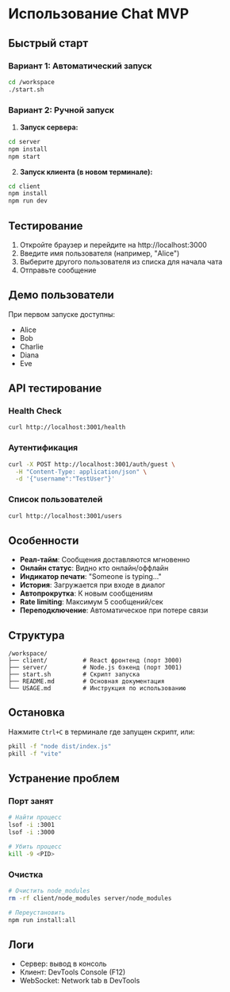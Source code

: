 # Использование Chat MVP

## Быстрый старт

### Вариант 1: Автоматический запуск
```bash
cd /workspace
./start.sh
```

### Вариант 2: Ручной запуск

1. **Запуск сервера:**
```bash
cd server
npm install
npm start
```

2. **Запуск клиента (в новом терминале):**
```bash
cd client
npm install
npm run dev
```

## Тестирование

1. Откройте браузер и перейдите на http://localhost:3000
2. Введите имя пользователя (например, "Alice")
3. Выберите другого пользователя из списка для начала чата
4. Отправьте сообщение

## Демо пользователи

При первом запуске доступны:
- Alice
- Bob  
- Charlie
- Diana
- Eve

## API тестирование

### Health Check
```bash
curl http://localhost:3001/health
```

### Аутентификация
```bash
curl -X POST http://localhost:3001/auth/guest \
  -H "Content-Type: application/json" \
  -d '{"username":"TestUser"}'
```

### Список пользователей
```bash
curl http://localhost:3001/users
```

## Особенности

- **Реал-тайм**: Сообщения доставляются мгновенно
- **Онлайн статус**: Видно кто онлайн/оффлайн
- **Индикатор печати**: "Someone is typing..."
- **История**: Загружается при входе в диалог
- **Автопрокрутка**: К новым сообщениям
- **Rate limiting**: Максимум 5 сообщений/сек
- **Переподключение**: Автоматическое при потере связи

## Структура

```
/workspace/
├── client/          # React фронтенд (порт 3000)
├── server/          # Node.js бэкенд (порт 3001)
├── start.sh         # Скрипт запуска
├── README.md        # Основная документация
└── USAGE.md         # Инструкция по использованию
```

## Остановка

Нажмите `Ctrl+C` в терминале где запущен скрипт, или:

```bash
pkill -f "node dist/index.js"
pkill -f "vite"
```

## Устранение проблем

### Порт занят
```bash
# Найти процесс
lsof -i :3001
lsof -i :3000

# Убить процесс
kill -9 <PID>
```

### Очистка
```bash
# Очистить node_modules
rm -rf client/node_modules server/node_modules

# Переустановить
npm run install:all
```

## Логи

- Сервер: вывод в консоль
- Клиент: DevTools Console (F12)
- WebSocket: Network tab в DevTools